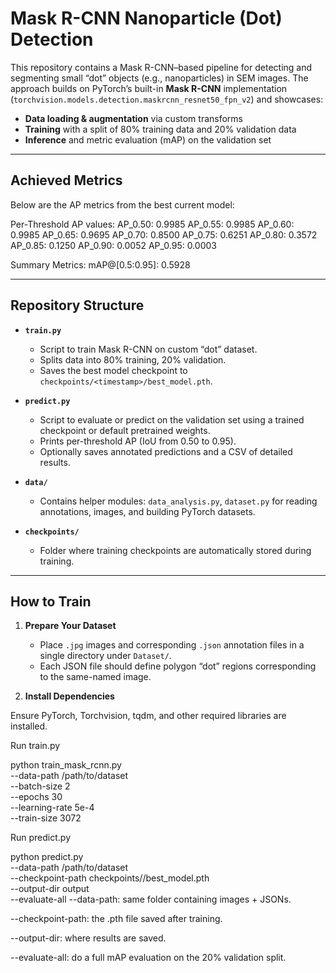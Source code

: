 # Mask R-CNN Nanoparticle (Dot) Detection

This repository contains a Mask R-CNN–based pipeline for detecting and segmenting small “dot” objects (e.g., nanoparticles) in SEM images. The approach builds on PyTorch’s built-in **Mask R-CNN** implementation (`torchvision.models.detection.maskrcnn_resnet50_fpn_v2`) and showcases:

- **Data loading & augmentation** via custom transforms
- **Training** with a split of 80% training data and 20% validation data
- **Inference** and metric evaluation (mAP) on the validation set

---

## Achieved Metrics

Below are the AP metrics from the best current model:

Per-Threshold AP values: AP_0.50: 0.9985 AP_0.55: 0.9985 AP_0.60: 0.9985 AP_0.65: 0.9695 AP_0.70: 0.8500 AP_0.75: 0.6251 AP_0.80: 0.3572 AP_0.85: 0.1250 AP_0.90: 0.0052 AP_0.95: 0.0003

Summary Metrics: mAP@[0.5:0.95]: 0.5928

---

## Repository Structure

- **`train.py`**  
  - Script to train Mask R-CNN on custom “dot” dataset.
  - Splits data into 80% training, 20% validation.
  - Saves the best model checkpoint to `checkpoints/<timestamp>/best_model.pth`.

- **`predict.py`**  
  - Script to evaluate or predict on the validation set using a trained checkpoint or default pretrained weights. 
  - Prints per-threshold AP (IoU from 0.50 to 0.95).
  - Optionally saves annotated predictions and a CSV of detailed results.

- **`data/`**  
  - Contains helper modules: `data_analysis.py`, `dataset.py` for reading annotations, images, and building PyTorch datasets.

- **`checkpoints/`**  
  - Folder where training checkpoints are automatically stored during training.

---

## How to Train

1. **Prepare Your Dataset**  
   - Place `.jpg` images and corresponding `.json` annotation files in a single directory under `Dataset/`.  
   - Each JSON file should define polygon “dot” regions corresponding to the same-named image.

2. **Install Dependencies**  

Ensure PyTorch, Torchvision, tqdm, and other required libraries are installed.

Run train.py

python train_mask_rcnn.py \
    --data-path /path/to/dataset \
    --batch-size 2 \
    --epochs 30 \
    --learning-rate 5e-4 \
    --train-size 3072

Run predict.py

python predict.py \
  --data-path /path/to/dataset \
  --checkpoint-path checkpoints/<timestamp>/best_model.pth \
  --output-dir output \
  --evaluate-all
--data-path: same folder containing images + JSONs.

--checkpoint-path: the .pth file saved after training.

--output-dir: where results are saved.

--evaluate-all: do a full mAP evaluation on the 20% validation split.
